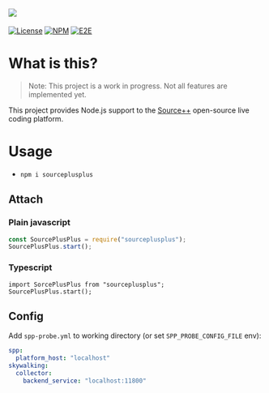 # ![](https://github.com/sourceplusplus/sourceplusplus/blob/master/.github/media/sourcepp_logo.svg)

[![License](https://img.shields.io/github/license/sourceplusplus/probe-python)](LICENSE)
[![NPM](https://img.shields.io/npm/v/sourceplusplus?color=blue)](https://www.npmjs.com/package/sourceplusplus)
[![E2E](https://github.com/sourceplusplus/probe-nodejs/actions/workflows/build.yml/badge.svg)](https://github.com/sourceplusplus/probe-nodejs/actions/workflows/build.yml)

# What is this?

> Note: This project is a work in progress. Not all features are implemented yet.

This project provides Node.js support to the [Source++](https://github.com/sourceplusplus/sourceplusplus) open-source live coding platform.

# Usage

- `npm i sourceplusplus`

## Attach
### Plain javascript
```javascript
const SourcePlusPlus = require("sourceplusplus");
SourcePlusPlus.start();
```

### Typescript
```node
import SorcePlusPlus from "sourceplusplus";
SourcePlusPlus.start();
```

## Config

Add `spp-probe.yml` to working directory (or set `SPP_PROBE_CONFIG_FILE` env):

```yml
spp:
  platform_host: "localhost"
skywalking:
  collector:
    backend_service: "localhost:11800"
```
